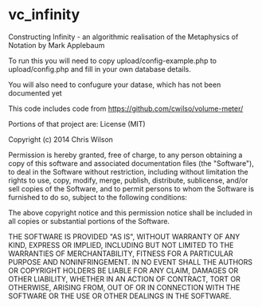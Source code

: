 # vc_infinity
Constructing Infinity - an algorithmic realisation of the Metaphysics of Notation by Mark Applebaum

To run this you will need to copy upload/config-example.php to upload/config.php and fill in your own database details.

You will also need to confugure your datase, which has not been documented yet


This code includes code from https://github.com/cwilso/volume-meter/

Portions of that project are:
License (MIT)

Copyright (c) 2014 Chris Wilson

Permission is hereby granted, free of charge, to any person obtaining a copy of this software and associated documentation files (the "Software"), to deal in the Software without restriction, including without limitation the rights to use, copy, modify, merge, publish, distribute, sublicense, and/or sell copies of the Software, and to permit persons to whom the Software is furnished to do so, subject to the following conditions:

The above copyright notice and this permission notice shall be included in all copies or substantial portions of the Software.

THE SOFTWARE IS PROVIDED "AS IS", WITHOUT WARRANTY OF ANY KIND, EXPRESS OR IMPLIED, INCLUDING BUT NOT LIMITED TO THE WARRANTIES OF MERCHANTABILITY, FITNESS FOR A PARTICULAR PURPOSE AND NONINFRINGEMENT. IN NO EVENT SHALL THE AUTHORS OR COPYRIGHT HOLDERS BE LIABLE FOR ANY CLAIM, DAMAGES OR OTHER LIABILITY, WHETHER IN AN ACTION OF CONTRACT, TORT OR OTHERWISE, ARISING FROM, OUT OF OR IN CONNECTION WITH THE SOFTWARE OR THE USE OR OTHER DEALINGS IN THE SOFTWARE.